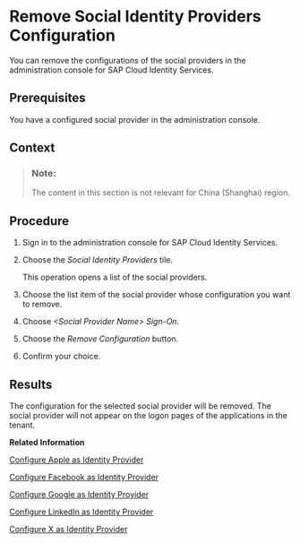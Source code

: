 <!-- loio265e41ee33a24b51bb1a2e51cf97afbd -->

# Remove Social Identity Providers Configuration

You can remove the configurations of the social providers in the administration console for SAP Cloud Identity Services.



## Prerequisites

You have a configured social provider in the administration console.



<a name="loio265e41ee33a24b51bb1a2e51cf97afbd__context_hyl_jsg_vgb"/>

## Context

> ### Note:  
> The content in this section is not relevant for China \(Shanghai\) region.



## Procedure

1.  Sign in to the administration console for SAP Cloud Identity Services.

2.  Choose the *Social Identity Providers* tile.

    This operation opens a list of the social providers.

3.  Choose the list item of the social provider whose configuration you want to remove.

4.  Choоse *<Social Provider Name\> Sign-On*.

5.  Choоse the *Remove Configuration* button.

6.  Confirm your choice.




## Results

The configuration for the selected social provider will be removed. The social provider will not appear on the logоn pages of the applications in the tenant.

**Related Information**  


[Configure Apple as Identity Provider](configure-apple-as-identity-provider-fe6f7f0.md "Users can log on to applications with their Apple ID credentials by linking their accounts in Identity Authentication to their Apple account.")

[Configure Facebook as Identity Provider](configure-facebook-as-identity-provider-cc16b33.md "By configuring Facebook as a social identity provider, users can log on to applications with their social media credentials by liking their accounts in Identity Authentication to the social media account.")

[Configure Google as Identity Provider](configure-google-as-identity-provider-caf215f.md "By configuring Google as a social identity provider, users can log on to applications with their Google credentials by liking their accounts in Identity Authentication to the Google account.")

[Configure LinkedIn as Identity Provider](configure-linkedin-as-identity-provider-9077d6c.md "By configuring LinkedIn as social identity provider, users can log on to applications with their LinkedIn credentials by liking their accounts in Identity Authentication to the LinkedIn account.")

[Configure X as Identity Provider](configure-x-as-identity-provider-f5bc52d.md "By configuring X as social provider, users can log on to applications with their X credentials by liking their accounts in Identity Authentication to the X account.")


